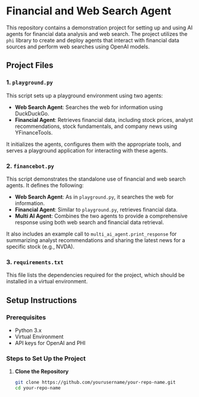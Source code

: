 # Financial and Web Search Agent

This repository contains a demonstration project for setting up and using AI agents for financial data analysis and web search. The project utilizes the `phi` library to create and deploy agents that interact with financial data sources and perform web searches using OpenAI models.

## Project Files

### 1. `playground.py`
This script sets up a playground environment using two agents:
- **Web Search Agent**: Searches the web for information using DuckDuckGo.
- **Financial Agent**: Retrieves financial data, including stock prices, analyst recommendations, stock fundamentals, and company news using YFinanceTools.

It initializes the agents, configures them with the appropriate tools, and serves a playground application for interacting with these agents.

### 2. `financebot.py`
This script demonstrates the standalone use of financial and web search agents. It defines the following:
- **Web Search Agent**: As in `playground.py`, it searches the web for information.
- **Financial Agent**: Similar to `playground.py`, retrieves financial data.
- **Multi AI Agent**: Combines the two agents to provide a comprehensive response using both web search and financial data retrieval.

It also includes an example call to `multi_ai_agent.print_response` for summarizing analyst recommendations and sharing the latest news for a specific stock (e.g., NVDA).

### 3. `requirements.txt`
This file lists the dependencies required for the project, which should be installed in a virtual environment.

## Setup Instructions

### Prerequisites
- Python 3.x
- Virtual Environment
- API keys for OpenAI and PHI

### Steps to Set Up the Project

1. **Clone the Repository**
   ```bash
   git clone https://github.com/yourusername/your-repo-name.git
   cd your-repo-name
